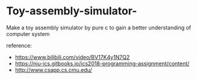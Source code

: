 # Toy-assembly-simulator-
Make a toy assembly simulator by pure c to gain a better understanding of computer system 

reference: 
* https://www.bilibili.com/video/BV17K4y1N7Q2
* https://nju-ics.gitbooks.io/ics2018-programming-assignment/content/
* http://www.csapp.cs.cmu.edu/
